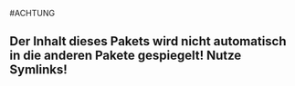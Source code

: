 #ACHTUNG
## Der Inhalt dieses Pakets wird nicht automatisch in die anderen Pakete gespiegelt! Nutze Symlinks!
